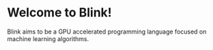 # Welcome to Blink!

Blink aims to be a GPU accelerated programming language focused on machine learning algorithms.